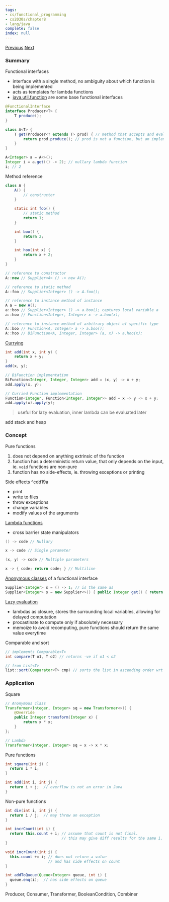 ```yaml
---
tags:
- cs/functional_programming
- cs2030s/chapter8
- lang/java
complete: false
index: null
---
```

[Previous](/labyrinth/notes/cs/cs2030s/nested_classes)   [Next](/labyrinth/notes/cs/cs2030s/monads_and_functors)

### Summary
Functional interfaces
- interface with a single method, no ambiguity about which function is being implemented
- acts as templates for lambda functions
- [java.util.function](https://docs.oracle.com/javase/8/docs/api/java/util/function/package-summary.html) are some base functional interfaces
```java
@FunctionalInterface
interface Producer<T> {
	T produce();
}

class A<T> {
	T get(Producer<? extends T> prod) { // method that accepts and evaluates a producer
		return prod.produce(); // prod is not a function, but an implementation of the functional interface
	}
}

A<Integer> a = A<>();
Integer i = a.get(() -> 2); // nullary lambda function
i; // 2
```

Method reference
```java
class A {
	A() {
		// constructor
	}

	static int foo() {
		// static method
		return 1;
	}

	int boo() {
		return 2;
	}

	int hoo(int x) {
		return x + 2;
	}
}

// reference to constructor
A::new // Supplier<A> () -> new A();

// reference to static method
A::foo // Supplier<Integer> () -> A.foo();

// reference to instance method of instance
A a = new A();
a::boo // Supplier<Integer> () -> a.boo(); captures local variable a
a::hoo // Function<Integer, Integer> x -> a.hoo(x);

// reference to instance method of arbitrary object of specific type
A::boo // Function<A, Integer> a -> a.boo();
A::hoo // BiFunction<A, Integer, Integer> (a, x) -> a.hoo(x);
```

[Currying](/labyrinth/notes/cs/cs1101s/higher_order_functions#^3ffd84)
```java
int add(int x, int y) {
	return x + y;
}
add(x, y);

// BiFunction implementation
BiFunction<Integer, Integer, Integer> add = (x, y) -> x + y;
add.apply(x, y);

// Curried Function implementation
Function<Integer, Function<Integer, Integer>> add = x -> y -> x + y;
add.apply(x).apply(y);
```
> useful for lazy evaluation, inner lambda can be evaluated later

 add stack and heap

### Concept
Pure functions
1. does not depend on anything extrinsic of the function
2. function has a deterministic return value, that only depends on the input, ie. `void` functions are non-pure
3. function has no side-effects, ie. throwing exceptions or printing

Side effects ^cdd19a
- print
- write to files
- throw exceptions
- change variables
- modify values of the arguments

[Lambda functions](/labyrinth/notes/cs/cs1101s/higher_order_functions#^dec713)
- cross barrier state manipulators
```java
() -> code // Nullary

x -> code // Single parameter

(x, y) -> code // Multiple parameters

x -> { code; return code; } // Multiline
```

[Anonymous classes](/labyrinth/notes/cs/cs2030s/nested_classes#^85781f) of a functional interface
```java
Supplier<Integer> s = () -> 1; // is the same as
Supplier<Integer> s = new Supplier<>() { public Integer get() { return 1; } };
```

[Lazy evaluation](/labyrinth/notes/cs/cs1101s/lazy_evaluation)
- lambdas as closure, stores the surrounding local variables, allowing for delayed computation
- procastinate to compute only if absolutely necessary
- memoize to avoid recomputing, pure functions should return the same value everytime

Comparable and sort
```java
// implements Comparable<T>
int compare(T o1, T o2) // returns -ve if o1 < o2

// from List<T>
list::sort(Comparator<T> cmp) // sorts the list in ascending order wrt to comparator
```

### Application
Square
```java
// Anonymous class
Transformer<Integer, Integer> sq = new Transformer<>() {
	@Override
	public Integer transform(Integer x) {
		return x * x;
	}
};

// Lambda
Transformer<Integer, Integer> sq = x -> x * x;
```

Pure functions
```java
int square(int i) {
  return i * i;
}

int add(int i, int j) {
  return i + j;  // overflow is not an error in Java
}
```

Non-pure functions
```java
int div(int i, int j) {
  return i / j;  // may throw an exception
}

int incrCount(int i) {
  return this.count + i; // assume that count is not final.
                         // this may give diff results for the same i.
}

void incrCount(int i) {
  this.count += i; // does not return a value
                   // and has side effects on count
}

int addToQueue(Queue<Integer> queue, int i) {
  queue.enq(i);  // has side effects on queue
}
```

Producer, Consumer, Transformer, BooleanCondition, Combiner
